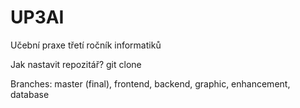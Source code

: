 # UP3AI
Učební praxe třetí ročník informatiků

Jak nastavit repozitář?
git clone

Branches: master (final), frontend, backend, graphic, enhancement, database
